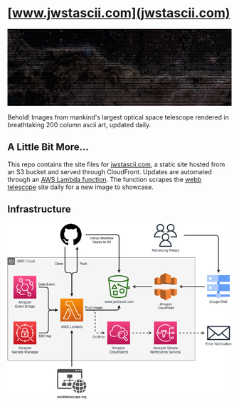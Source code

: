 # [www.jwstascii.com](jwstascii.com)
![cosmic_cliffs](/.doc_resources/cosmic_cliffs.png)

Behold! Images from mankind's largest optical space telescope rendered in breathtaking 200 column ascii art, updated daily.

## A Little Bit More...
This repo contains the site files for [jwstascii.com](jwstascii.com), a static site hosted from an S3 bucket and served through CloudFront. Updates are automated through an [AWS Lambda function](https://github.com/bweissinger/jwstascii-lambda-updater). The function scrapes the [webb telescope](https://webbtelescope.org) site daily for a new image to showcase.

## Infrastructure
![architecture_diagram](/.doc_resources/architecture.png)